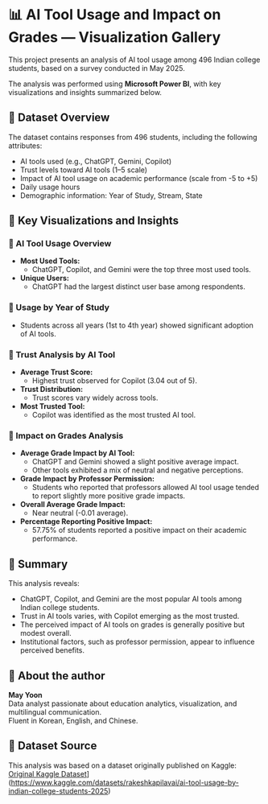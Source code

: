 # 📊 AI Tool Usage and Impact on Grades — Visualization Gallery

This project presents an analysis of AI tool usage among 496 Indian college students, based on a survey conducted in May 2025.

The analysis was performed using **Microsoft Power BI**, with key visualizations and insights summarized below.



## 🔹 Dataset Overview
The dataset contains responses from 496 students, including the following attributes:
- AI tools used (e.g., ChatGPT, Gemini, Copilot)
- Trust levels toward AI tools (1–5 scale)
- Impact of AI tool usage on academic performance (scale from -5 to +5)
- Daily usage hours
- Demographic information: Year of Study, Stream, State



## 🔹 Key Visualizations and Insights

### 🔸 AI Tool Usage Overview
- **Most Used Tools:**  
  - ChatGPT, Copilot, and Gemini were the top three most used tools.
- **Unique Users:**  
  - ChatGPT had the largest distinct user base among respondents.

### 🔸 Usage by Year of Study
- Students across all years (1st to 4th year) showed significant adoption of AI tools.



### 🔸 Trust Analysis by AI Tool
- **Average Trust Score:**  
  - Highest trust observed for Copilot (3.04 out of 5).
- **Trust Distribution:**  
  - Trust scores vary widely across tools.
- **Most Trusted Tool:**  
  - Copilot was identified as the most trusted AI tool.



### 🔸 Impact on Grades Analysis
- **Average Grade Impact by AI Tool:**  
  - ChatGPT and Gemini showed a slight positive average impact.  
  - Other tools exhibited a mix of neutral and negative perceptions.
- **Grade Impact by Professor Permission:**  
  - Students who reported that professors allowed AI tool usage tended to report slightly more positive grade impacts.
- **Overall Average Grade Impact:**  
  - Near neutral (-0.01 average).
- **Percentage Reporting Positive Impact:**  
  - 57.75% of students reported a positive impact on their academic performance.



## 🔹 Summary
This analysis reveals:
- ChatGPT, Copilot, and Gemini are the most popular AI tools among Indian college students.
- Trust in AI tools varies, with Copilot emerging as the most trusted.
- The perceived impact of AI tools on grades is generally positive but modest overall.
- Institutional factors, such as professor permission, appear to influence perceived benefits.



## 🔹 About the author
**May Yoon**  
Data analyst passionate about education analytics, visualization, and multilingual communication.  
Fluent in Korean, English, and Chinese.



## 🔔 Dataset Source
This analysis was based on a dataset originally published on Kaggle:
[Original Kaggle Dataset]([https://www.kaggle.com/datasets/xxxxx/yyyyy)](https://www.kaggle.com/datasets/rakeshkapilavai/ai-tool-usage-by-indian-college-students-2025)

